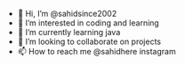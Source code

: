 - 👋 Hi, I’m @sahidsince2002
- 👀 I’m interested in coding and learning
- 🌱 I’m currently learning java
- 💞️ I’m looking to collaborate on projects 
- 📫 How to reach me @sahidhere instagram

<!---
sahidsince2002/sahidsince2002 is a ✨ special ✨ repository because its `README.md` (this file) appears on your GitHub profile.
You can click the Preview link to take a look at your changes.
--->
